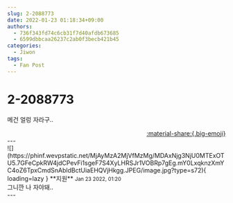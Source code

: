 ```yaml
---
slug: 2-2088773
date: 2022-01-23 01:18:34+09:00
authors:
  - 736f343fd74c6cb31f7d40afdb673685
  - 6599dbbcaa26237c2ab0f3becb421b45
categories:
  - Jiwon
tags:
  - Fan Post
---
```


# 2-2088773

<div class="post-container" markdown="1">
<div class="content-container md-sidebar__scrollwrap" markdown="1">

메건 얼렁 자라구..

</div>
</div>

<div style="text-align: right;" markdown="1">
<a href="https://weverse.io/fromis9/fanpost/2-2088773" style="text-align: right;">:material-share:{.big-emoji}</a>
</div>
---

<div class="comments-container md-sidebar__scrollwrap" markdown="1">
<div class="comment" markdown="1">
<div class='id-container' markdown="1">
![](https://phinf.wevpstatic.net/MjAyMzA2MjVfMzMg/MDAxNjg3NjU0MTExOTU5.7GFeCpkRW4jdCPevFi1sgeF7S4XyLHRSJr1VOBRp7gEg.mY0LxqknzXmYC4oZ6TpxCmdSnAbldBctUiaEHQVjHkgg.JPEG/image.jpg?type=s72){ loading=lazy }
**<span class="artist">지원</span>** <small>Jan 23 2022, 01:20</small><br>
</div>
<div class='comment-body' markdown="1">
그니깐 나 자야돼..
</div>
</div>
</div>
---
